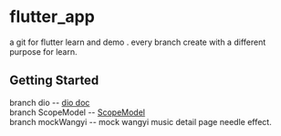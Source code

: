 # flutter_app 
a git for flutter learn and demo .
every branch create with  a different purpose for learn. 
## Getting Started
branch dio --  [dio doc](https://github.com/flutterchina/dio/blob/master/README.md)  
branch ScopeModel -- [ScopeModel](https://pub.dev/packages/scoped_model)  
branch mockWangyi -- mock wangyi music detail page needle effect.   

